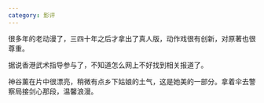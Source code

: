 ```yaml
---
category: 影评
---
```


很多年的老动漫了，三四十年之后才拿出了真人版，动作戏很有创新，对原著也很尊重。

据说香港武术指导参与了，不知道怎么网上不好找到相关报道了。

神谷薰在片中很漂亮，稍微有点乡下姑娘的土气，这是她美的一部分。拿着伞去警察局接剑心那段，温馨浪漫。
